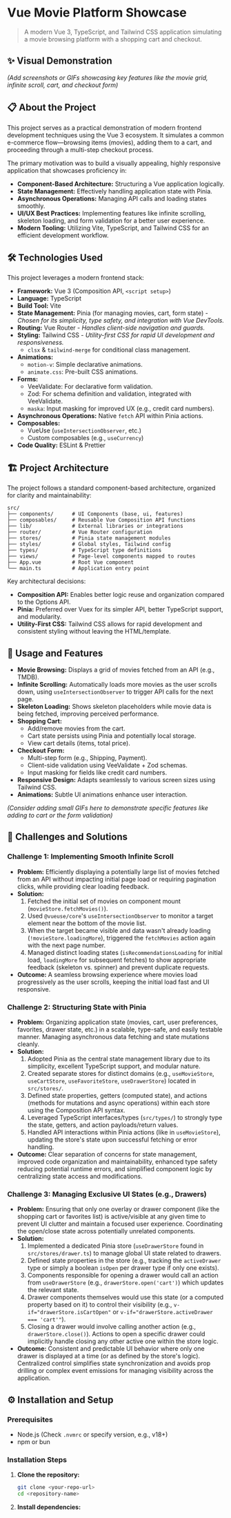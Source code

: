 # Vue Movie Platform Showcase
>
> A modern Vue 3, TypeScript, and Tailwind CSS application simulating a movie browsing platform with a shopping cart and checkout.

## ✨ Visual Demonstration

*(Add screenshots or GIFs showcasing key features like the movie grid, infinite scroll, cart, and checkout form)*

## 📋 About the Project

This project serves as a practical demonstration of modern frontend development techniques using the Vue 3 ecosystem. It simulates a common e-commerce flow—browsing items (movies), adding them to a cart, and proceeding through a multi-step checkout process.

The primary motivation was to build a visually appealing, highly responsive application that showcases proficiency in:

- **Component-Based Architecture:** Structuring a Vue application logically.
- **State Management:** Effectively handling application state with Pinia.
- **Asynchronous Operations:** Managing API calls and loading states smoothly.
- **UI/UX Best Practices:** Implementing features like infinite scrolling, skeleton loading, and form validation for a better user experience.
- **Modern Tooling:** Utilizing Vite, TypeScript, and Tailwind CSS for an efficient development workflow.

## 🛠️ Technologies Used

This project leverages a modern frontend stack:

- **Framework:** Vue 3 (Composition API, `<script setup>`)
- **Language:** TypeScript
- **Build Tool:** Vite
- **State Management:** Pinia (for managing movies, cart, form state) - *Chosen for its simplicity, type safety, and integration with Vue DevTools.*
- **Routing:** Vue Router - *Handles client-side navigation and guards.*
- **Styling:** Tailwind CSS - *Utility-first CSS for rapid UI development and responsiveness.*
  - `clsx` & `tailwind-merge` for conditional class management.
- **Animations:**
  - `motion-v`: Simple declarative animations.
  - `animate.css`: Pre-built CSS animations.
- **Forms:**
  - VeeValidate: For declarative form validation.
  - Zod: For schema definition and validation, integrated with VeeValidate.
  - `maska`: Input masking for improved UX (e.g., credit card numbers).
- **Asynchronous Operations:** Native `fetch` API within Pinia actions.
- **Composables:**
  - VueUse (`useIntersectionObserver`, etc.)
  - Custom composables (e.g., `useCurrency`)
- **Code Quality:** ESLint & Prettier

## 🏗️ Project Architecture

The project follows a standard component-based architecture, organized for clarity and maintainability:

```
src/
├── components/      # UI Components (base, ui, features)
├── composables/     # Reusable Vue Composition API functions
├── lib/             # External libraries or integrations
├── router/          # Vue Router configuration
├── stores/          # Pinia state management modules
├── styles/          # Global styles, Tailwind config
├── types/           # TypeScript type definitions
├── views/           # Page-level components mapped to routes
├── App.vue          # Root Vue component
└── main.ts          # Application entry point
```

Key architectural decisions:

- **Composition API:** Enables better logic reuse and organization compared to the Options API.
- **Pinia:** Preferred over Vuex for its simpler API, better TypeScript support, and modularity.
- **Utility-First CSS:** Tailwind CSS allows for rapid development and consistent styling without leaving the HTML/template.

## 🚀 Usage and Features

- **Movie Browsing:** Displays a grid of movies fetched from an API (e.g., TMDB).
- **Infinite Scrolling:** Automatically loads more movies as the user scrolls down, using `useIntersectionObserver` to trigger API calls for the next page.
- **Skeleton Loading:** Shows skeleton placeholders while movie data is being fetched, improving perceived performance.
- **Shopping Cart:**
  - Add/remove movies from the cart.
  - Cart state persists using Pinia and potentially local storage.
  - View cart details (items, total price).
- **Checkout Form:**
  - Multi-step form (e.g., Shipping, Payment).
  - Client-side validation using VeeValidate + Zod schemas.
  - Input masking for fields like credit card numbers.
- **Responsive Design:** Adapts seamlessly to various screen sizes using Tailwind CSS.
- **Animations:** Subtle UI animations enhance user interaction.

*(Consider adding small GIFs here to demonstrate specific features like adding to cart or the form validation)*

## 🧩 Challenges and Solutions

### Challenge 1: Implementing Smooth Infinite Scroll

- **Problem:** Efficiently displaying a potentially large list of movies fetched from an API without impacting initial page load or requiring pagination clicks, while providing clear loading feedback.
- **Solution:**
    1. Fetched the initial set of movies on component mount (`movieStore.fetchMovies()`).
    2. Used `@vueuse/core`'s `useIntersectionObserver` to monitor a target element near the bottom of the movie list.
    3. When the target became visible and data wasn't already loading (`!movieStore.loadingMore`), triggered the `fetchMovies` action again with the next page number.
    4. Managed distinct loading states (`isRecommendationsLoading` for initial load, `loadingMore` for subsequent fetches) to show appropriate feedback (skeleton vs. spinner) and prevent duplicate requests.
- **Outcome:** A seamless browsing experience where movies load progressively as the user scrolls, keeping the initial load fast and UI responsive.

### Challenge 2: Structuring State with Pinia

- **Problem:** Organizing application state (movies, cart, user preferences, favorites, drawer state, etc.) in a scalable, type-safe, and easily testable manner. Managing asynchronous data fetching and state mutations cleanly.
- **Solution:**
    1. Adopted Pinia as the central state management library due to its simplicity, excellent TypeScript support, and modular nature.
    2. Created separate stores for distinct domains (e.g., `useMovieStore`, `useCartStore`, `useFavoriteStore`, `useDrawerStore`) located in `src/stores/`.
    3. Defined state properties, getters (computed state), and actions (methods for mutations and async operations) within each store using the Composition API syntax.
    4. Leveraged TypeScript interfaces/types (`src/types/`) to strongly type the state, getters, and action payloads/return values.
    5. Handled API interactions within Pinia actions (like in `useMovieStore`), updating the store's state upon successful fetching or error handling.
- **Outcome:** Clear separation of concerns for state management, improved code organization and maintainability, enhanced type safety reducing potential runtime errors, and simplified component logic by centralizing state access and modifications.

### Challenge 3: Managing Exclusive UI States (e.g., Drawers)

- **Problem:** Ensuring that only one overlay or drawer component (like the shopping cart or favorites list) is active/visible at any given time to prevent UI clutter and maintain a focused user experience. Coordinating the open/close state across potentially unrelated components.
- **Solution:**
    1. Implemented a dedicated Pinia store (`useDrawerStore` found in `src/stores/drawer.ts`) to manage global UI state related to drawers.
    2. Defined state properties in the store (e.g., tracking the `activeDrawer` type or simply a boolean `isOpen` per drawer type if only one exists).
    3. Components responsible for opening a drawer would call an action from `useDrawerStore` (e.g., `drawerStore.open('cart')`) which updates the relevant state.
    4. Drawer components themselves would use this state (or a computed property based on it) to control their visibility (e.g., `v-if="drawerStore.isCartOpen"` or `v-if="drawerStore.activeDrawer === 'cart'"`).
    5. Closing a drawer would involve calling another action (e.g., `drawerStore.close()`). Actions to open a specific drawer could implicitly handle closing any other active one within the store logic.
- **Outcome:** Consistent and predictable UI behavior where only one drawer is displayed at a time (or as defined by the store's logic). Centralized control simplifies state synchronization and avoids prop drilling or complex event emissions for managing visibility across the application.

## ⚙️ Installation and Setup

### Prerequisites

- Node.js (Check `.nvmrc` or specify version, e.g., v18+)
- npm or bun

### Installation Steps

1. **Clone the repository:**

    ```bash
    git clone <your-repo-url>
    cd <repository-name>
    ```

2. **Install dependencies:**

    ```
